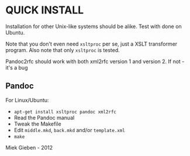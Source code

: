 # QUICK INSTALL

Installation for other Unix-like systems should be alike. Test with done
on Ubuntu.

Note that you don't even need `xsltproc` per se, just a XSLT transformer program.
Also note that only `xsltproc` is tested.

Pandoc2rfc should work with both xml2rfc version 1 and version 2. If not - it's a bug

## Pandoc

For Linux/Ubuntu:

* `apt-get install xsltproc pandoc xml2rfc`
* Read the Pandoc manual
* Tweak the Makefile
* Edit `middle.mkd`, `back.mkd` and/or `template.xml`
* `make`

Miek Gieben - 2012
